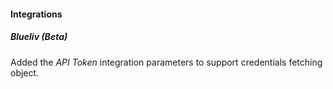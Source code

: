 
#### Integrations

##### Blueliv (Beta)
Added the *API Token* integration parameters to support credentials fetching object.